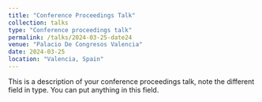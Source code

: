 ```yaml
---
title: "Conference Proceedings Talk"
collection: talks
type: "Conference proceedings talk"
permalink: /talks/2024-03-25-date24
venue: "Palacio De Congresos Valencia"
date: 2024-03-25
location: "Valencia, Spain"
---
```


This is a description of your conference proceedings talk, note the different field in type. You can put anything in this field.
